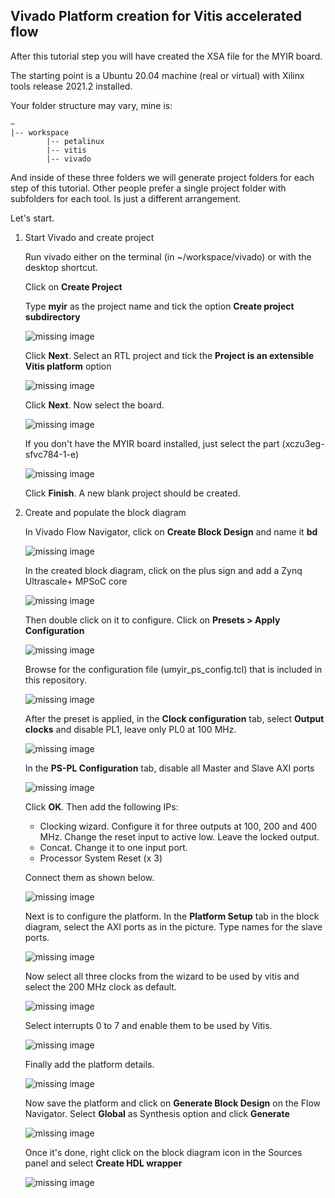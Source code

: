 ## Vivado Platform creation for Vitis accelerated flow
After this tutorial step you will have created the XSA file for the MYIR board.

The starting point is a Ubuntu 20.04 machine (real or virtual) with Xilinx tools release 2021.2 installed.

Your folder structure may vary, mine is:

```
~
|-- workspace
        |-- petalinux
        |-- vitis
        |-- vivado
```

And inside of these three folders we will generate project folders for each step of this tutorial. Other people prefer a single project folder with subfolders for each tool. Is just a different arrangement.

Let's start.

1. Start Vivado and create project

    Run vivado either on the terminal (in ~/workspace/vivado) or with the desktop shortcut.

    Click on **Create Project**
    
    Type **myir** as the project name and tick the option **Create project subdirectory**
    
    ![missing image](images/01_010.png)
    
    Click **Next**. Select an RTL project and tick the **Project is an extensible Vitis platform** option
    
    ![missing image](images/01_020.png)
    
    Click **Next**. Now select the board. 
    
    ![missing image](images/01_030.png)
    
    If you don't have the MYIR board installed, just select the part (xczu3eg-sfvc784-1-e)
    
    ![missing image](images/01_035.png)
    
    Click **Finish**. A new blank project should be created.

2. Create and populate the block diagram
    
    In Vivado Flow Navigator, click on **Create Block Design** and name it **bd** 
    
    ![missing image](images/01_040.png)
    
    In the created block diagram, click on the plus sign and add a Zynq Ultrascale+ MPSoC core
    
    ![missing image](images/01_041.png)
    
    Then double click on it to configure. Click on **Presets > Apply Configuration**
    
    ![missing image](images/01_042.png)
    
    Browse for the configuration file (umyir_ps_config.tcl) that is included in this repository.
    
    ![missing image](images/01_043.png)
    
    After the preset is applied, in the **Clock configuration** tab, select **Output clocks** and disable PL1, leave only PL0 at 100 MHz.
    
    ![missing image](images/01_047.png)
    
    In the **PS-PL Configuration** tab, disable all Master and Slave AXI ports
    
    ![missing image](images/01_048.png)
    
    Click **OK**. Then add the following IPs:
    
    - Clocking wizard. Configure it for three outputs at 100, 200 and 400 MHz. Change the reset input to active low. Leave the locked output.
    - Concat. Change it to one input port.
    - Processor System Reset (x 3)

    Connect them as shown below.
    
    ![missing image](images/01_050.png)
    
    Next is to configure the platform. In the **Platform Setup** tab in the block diagram, select the AXI ports as in the picture. Type names for the slave ports.
    
    ![missing image](images/01_060.png)
    
    Now select all three clocks from the wizard to be used by vitis and select the 200 MHz clock as default.
    
    ![missing image](images/01_070.png)
    
    Select interrupts 0 to 7 and enable them to be used by Vitis.
    
    ![missing image](images/01_080.png)
    
    Finally add the platform details.
    
    ![missing image](images/01_090.png)
    
    Now save the platform and click on **Generate Block Design** on the Flow Navigator. Select **Global** as Synthesis option and click **Generate**
    
    ![missing image](images/01_100.png)
    
    Once it's done, right click on the block diagram icon in the Sources panel and select **Create HDL wrapper**
    
    ![missing image](images/01_105.png)
    
    
